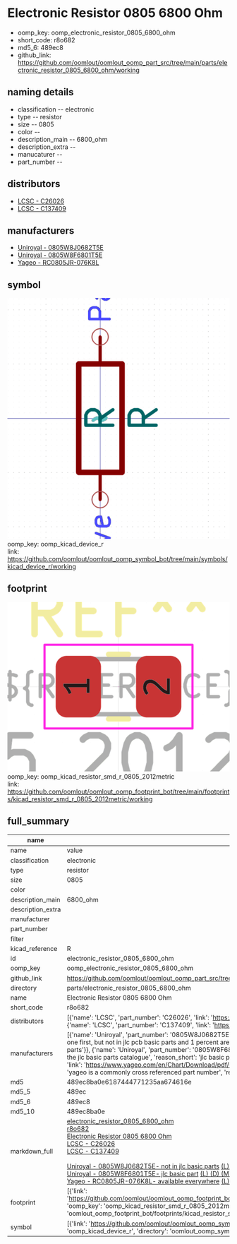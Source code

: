 # Electronic Resistor 0805 6800 Ohm

  
* oomp_key: oomp_electronic_resistor_0805_6800_ohm 
* short_code: r8o682
* md5_6: 489ec8  
* github_link: https://github.com/oomlout/oomlout_oomp_part_src/tree/main/parts/electronic_resistor_0805_6800_ohm/working  
## naming details
* classification -- electronic
* type -- resistor
* size -- 0805
* color -- 
* description_main -- 6800_ohm
* description_extra -- 
* manucaturer -- 
* part_number -- 

## distributors
* [LCSC - C26026](https://lcsc.com/product-detail/C26026.html)  
* [LCSC - C137409](https://lcsc.com/product-detail/C137409.html)  

## manufacturers
* [Uniroyal - 0805W8J0682T5E]()  
* [Uniroyal - 0805W8F6801T5E]()  
* [Yageo - RC0805JR-076K8L](https://www.yageo.com/en/Chart/Download/pdf/RC0805JR-076K8L)  

## symbol

![](symbol/0/working/working_600.png)  
oomp_key: oomp_kicad_device_r  
link: https://github.com/oomlout/oomlout_oomp_symbol_bot/tree/main/symbols/kicad_device_r/working  

## footprint

![](footprint/0/working/working_600.png)  
oomp_key: oomp_kicad_resistor_smd_r_0805_2012metric  
link: https://github.com/oomlout/oomlout_oomp_footprint_bot/tree/main/footprints/kicad_resistor_smd_r_0805_2012metric/working  

## full_summary
| name | value | 
| --- | --- | 
| name | value | 
| classification | electronic | 
| type | resistor | 
| size | 0805 | 
| color |  | 
| description_main | 6800_ohm | 
| description_extra |  | 
| manufacturer |  | 
| part_number |  | 
| filter |  | 
| kicad_reference | R | 
| id | electronic_resistor_0805_6800_ohm | 
| oomp_key | oomp_electronic_resistor_0805_6800_ohm | 
| github_link | https://github.com/oomlout/oomlout_oomp_part_src/tree/main/parts/electronic_resistor_0805_6800_ohm/working | 
| directory | parts/electronic_resistor_0805_6800_ohm | 
| name | Electronic Resistor 0805 6800 Ohm | 
| short_code | r8o682 | 
| distributors | [{'name': 'LCSC', 'part_number': 'C26026', 'link': 'https://lcsc.com/product-detail/C26026.html', 'id': 'distributor_lcsc'}, {'name': 'LCSC', 'part_number': 'C137409', 'link': 'https://lcsc.com/product-detail/C137409.html', 'id': 'distributor_lcsc'}] | 
| manufacturers | [{'name': 'Uniroyal', 'part_number': '0805W8J0682T5E', 'link': '', 'id': 'manufacturer_uniroyal', 'note': {'reason': 'did this one first, but not in jlc pcb basic parts and 1 percent are and they are the same price', 'reason_short': 'not in jlc basic parts'}}, {'name': 'Uniroyal', 'part_number': '0805W8F6801T5E', 'link': '', 'id': 'manufacturer_uniroyal', 'note': {'reason': 'in the jlc basic parts catalogue', 'reason_short': 'jlc basic part'}}, {'name': 'Yageo', 'part_number': 'RC0805JR-076K8L', 'link': 'https://www.yageo.com/en/Chart/Download/pdf/RC0805JR-076K8L', 'id': 'manufacturer_yageo', 'note': {'reason': 'yageo is a commonly cross referenced part number', 'reason_short': 'available everywhere'}}] | 
| md5 | 489ec8ba0e6187444771235aa674616e | 
| md5_5 | 489ec | 
| md5_6 | 489ec8 | 
| md5_10 | 489ec8ba0e | 
| markdown_full | [electronic_resistor_0805_6800_ohm](https://github.com/oomlout/oomlout_oomp_part_src/tree/main/parts/electronic_resistor_0805_6800_ohm/working)<br>[r8o682](https://github.com/oomlout/oomlout_oomp_part_src/tree/main/parts/electronic_resistor_0805_6800_ohm/working)<br>[Electronic Resistor 0805 6800 Ohm](https://github.com/oomlout/oomlout_oomp_part_src/tree/main/parts/electronic_resistor_0805_6800_ohm/working)<br>[LCSC - C26026<br>](https://lcsc.com/product-detail/C26026.html)[LCSC - C137409<br>](https://lcsc.com/product-detail/C137409.html)<br>[Uniroyal - 0805W8J0682T5E- not in jlc basic parts]() [(L)  ](https://www.lcsc.com/search?q=0805W8J0682T5E)[(D)  ](https://www.digikey.com/en/products?keywords=0805W8J0682T5E)[(M)  ](https://www.mouser.com/Search/Refine?Keyword=0805W8J0682T5E)[(N)  ](https://www.newark.com/search?st=0805W8J0682T5E)[(SZ)  ](https://so.szlcsc.com/global.html?k=0805W8J0682T5E)<br>[Uniroyal - 0805W8F6801T5E- jlc basic part]() [(L)  ](https://www.lcsc.com/search?q=0805W8F6801T5E)[(D)  ](https://www.digikey.com/en/products?keywords=0805W8F6801T5E)[(M)  ](https://www.mouser.com/Search/Refine?Keyword=0805W8F6801T5E)[(N)  ](https://www.newark.com/search?st=0805W8F6801T5E)[(SZ)  ](https://so.szlcsc.com/global.html?k=0805W8F6801T5E)<br>[Yageo - RC0805JR-076K8L- available everywhere](https://www.yageo.com/en/Chart/Download/pdf/RC0805JR-076K8L) [(L)  ](https://www.lcsc.com/search?q=RC0805JR-076K8L)[(D)  ](https://www.digikey.com/en/products?keywords=RC0805JR-076K8L)[(M)  ](https://www.mouser.com/Search/Refine?Keyword=RC0805JR-076K8L)[(N)  ](https://www.newark.com/search?st=RC0805JR-076K8L)[(SZ)  ](https://so.szlcsc.com/global.html?k=RC0805JR-076K8L)<br> | 
| footprint | [{'link': 'https://github.com/oomlout/oomlout_oomp_footprint_bot/tree/main/foootprntss/kicad_resistor_smd_r_0805_2012metric', 'oomp_key': 'oomp_kicad_resistor_smd_r_0805_2012metric', 'directory': 'oomlout_oomp_footprint_bot/footprints/kicad_resistor_smd_r_0805_2012metric//working/working.kicad_mod'}] | 
| symbol | [{'link': 'https://github.com/oomlout/oomlout_oomp_symbol_bot/tree/main/symbols/kicad_device_r', 'oomp_key': 'oomp_kicad_device_r', 'directory': 'oomlout_oomp_symbol_bot/symbols/kicad_device_r//working/working.kicad_sym'}] | 
